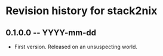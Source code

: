 # Revision history for stack2nix

## 0.1.0.0  -- YYYY-mm-dd

* First version. Released on an unsuspecting world.
